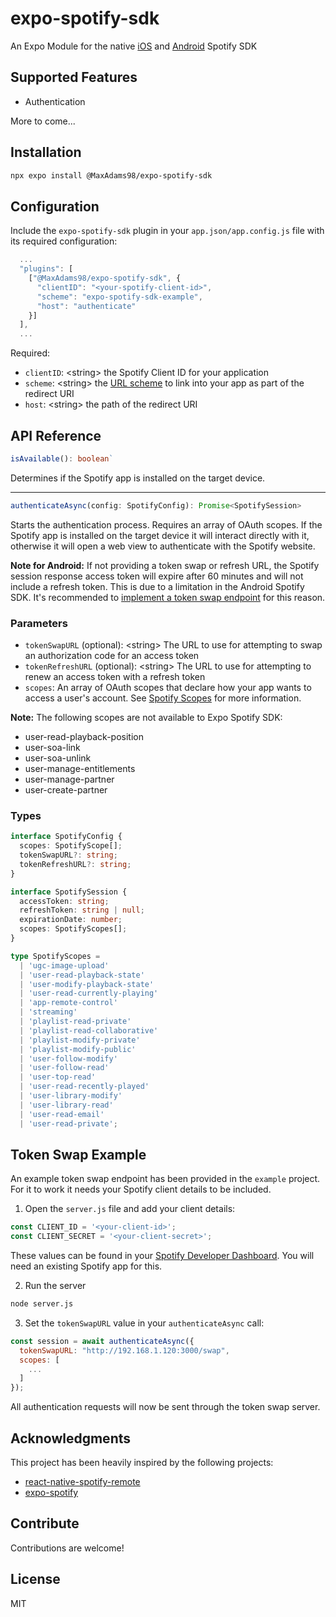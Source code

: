 # expo-spotify-sdk

An Expo Module for the native [iOS](https://github.com/spotify/ios-sdk/) and [Android](https://github.com/spotify/android-sdk/) Spotify SDK

## Supported Features

- Authentication

More to come...

## Installation

```sh
npx expo install @MaxAdams98/expo-spotify-sdk
```

## Configuration

Include the `expo-spotify-sdk` plugin in your `app.json/app.config.js` file with its required configuration:

```javascript
  ...
  "plugins": [
    ["@MaxAdams98/expo-spotify-sdk", {
      "clientID": "<your-spotify-client-id>",
      "scheme": "expo-spotify-sdk-example",
      "host": "authenticate"
    }]
  ],
  ...
```

Required:

- `clientID`: &lt;string&gt; the Spotify Client ID for your application
- `scheme`: &lt;string&gt; the [URL scheme](https://docs.expo.dev/versions/latest/config/app/#scheme) to link into your app as part of the redirect URI
- `host`: &lt;string&gt; the path of the redirect URI

## API Reference

```typescript
isAvailable(): boolean`
```

Determines if the Spotify app is installed on the target device.

---

```typescript
authenticateAsync(config: SpotifyConfig): Promise<SpotifySession>
```

Starts the authentication process. Requires an array of OAuth scopes. If the Spotify app is installed on the target device it will interact directly with it, otherwise it will open a web view to authenticate with the Spotify website.

**Note for Android:** If not providing a token swap or refresh URL, the Spotify session response access token will expire after 60 minutes and will not include a refresh token. This is due to a limitation in the Android Spotify SDK. It's recommended to [implement a token swap endpoint](#token-swap) for this reason.

### Parameters

- `tokenSwapURL` (optional): &lt;string&gt; The URL to use for attempting to swap an authorization code for an access token
- `tokenRefreshURL` (optional): &lt;string&gt; The URL to use for attempting to renew an access token with a refresh token
- `scopes`: An array of OAuth scopes that declare how your app wants to access a user's account. See [Spotify Scopes](https://developer.spotify.com/web-api/using-scopes/) for more information.

**Note:** The following scopes are not available to Expo Spotify SDK:

- user-read-playback-position
- user-soa-link
- user-soa-unlink
- user-manage-entitlements
- user-manage-partner
- user-create-partner

### Types

```typescript
interface SpotifyConfig {
  scopes: SpotifyScope[];
  tokenSwapURL?: string;
  tokenRefreshURL?: string;
}

interface SpotifySession {
  accessToken: string;
  refreshToken: string | null;
  expirationDate: number;
  scopes: SpotifyScopes[];
}

type SpotifyScopes =
  | 'ugc-image-upload'
  | 'user-read-playback-state'
  | 'user-modify-playback-state'
  | 'user-read-currently-playing'
  | 'app-remote-control'
  | 'streaming'
  | 'playlist-read-private'
  | 'playlist-read-collaborative'
  | 'playlist-modify-private'
  | 'playlist-modify-public'
  | 'user-follow-modify'
  | 'user-follow-read'
  | 'user-top-read'
  | 'user-read-recently-played'
  | 'user-library-modify'
  | 'user-library-read'
  | 'user-read-email'
  | 'user-read-private';
```

## Token Swap Example

An example token swap endpoint has been provided in the `example` project. For it to work it needs your Spotify client details to be included.

1. Open the `server.js` file and add your client details:

```javascript
const CLIENT_ID = '<your-client-id>';
const CLIENT_SECRET = '<your-client-secret>';
```

These values can be found in your [Spotify Developer Dashboard](https://developer.spotify.com/dashboard). You will need an existing Spotify app for this.

2. Run the server

```sh
node server.js
```

3. Set the `tokenSwapURL` value in your `authenticateAsync` call:

```javascript
const session = await authenticateAsync({
  tokenSwapURL: "http://192.168.1.120:3000/swap",
  scopes: [
    ...
  ]
});
```

All authentication requests will now be sent through the token swap server.

## Acknowledgments

This project has been heavily inspired by the following projects:

- [react-native-spotify-remote](https://github.com/cjam/react-native-spotify-remote)
- [expo-spotify](https://github.com/kvbalib/expo-spotify)

## Contribute

Contributions are welcome!

## License

MIT
